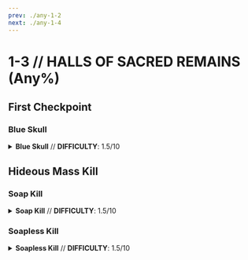 ```yaml
---
prev: ./any-1-2
next: ./any-1-4
---
```


# 1-3 // HALLS OF SACRED REMAINS (Any%)

## First Checkpoint

<div class="hidden-header">

### Blue Skull

</div>

<details class="easy">
    <summary>
        <b>Blue Skull</b> // <b>DIFFICULTY</b>: 1.5/10
    </summary>
    <p>
      Start off with a <a href="/speedrun-tech#slam-storage">Slam Store</a> in the start room, then slide forward, turn slighlty left and <a href="/speedrun-tech#slide-jump">Slide Jump</a> towards the door. 
      <p>
      </p>
      Slam at the door, then <a href="/speedrun-tech#dsj(dash-slide-jump)">DSJ</a>, slam and malicious rail down to boost yourself up. 
      <p>
      </p>
      Dash forward and slam into the blue skull room, aim diagonally down, and then whiplash the skull. 
      <p>
      </p>
      Checkpoint 
      <video width="735" height="auto" loop controls muted>
        <source src="https://i.imgur.com/u9c6MFt.mp4" type="video/mp4">
    </video>
    </p>
</details>

## Hideous Mass Kill

<div class="hidden-header">

### Soap Kill

</div>

<details class="easy">
    <summary>
        <b>Soap Kill</b> // <b>DIFFICULTY</b>: 1.5/10
    </summary>
    <p>
     Dash backwards, then turn around and place the skull with whiplash and checkpoint.
     <p>
      </p>
     Dash, turn right, and dash jump into the soap room.
     <p>
      </p>
     Fire a rocket at the ceiling to break the grate, slam, then fire malicious rail down to boost up and grab the soap with whiplash. 
     <p>
      </p>
     Checkpoint. 
     <p>
      </p>
     <a href="/speedrun-tech#dsdash-jump">Dash Jump</a> backwards, slam then <a href="/speedrun-tech#dsce-boost-core-eject-boost">CE Boost</a> down the corridor. 
      <p>
      </p>
      Slam down before the checkpoint. <a href="/speedrun-tech#dsce-boost-core-eject-boost">CE Boost</a> through the checkpoint and into the boss room, as soon as the boss’s arms move checkpoint so it does the faster spawn animation.
     Dash jump into the arena
     <p>
      </p>
     Whiplash the boss to kill it as soon as it is vulnerable.
     <p>
      </p>
     <a href="/speedrun-tech#ub-exit">UB Exit</a>.
     <video width="735" height="auto" loop controls muted>
        <source src="https://i.imgur.com/R4iSLYg.mp4" type="video/mp4">
    </video>
    </p>
</details>

<div class="hidden-header">

### Soapless Kill

</div>

<details class="easy">
    <summary>
        <b>Soapless Kill</b> // <b>DIFFICULTY</b>: 1.5/10
    </summary>
    <p>
     Dash backwards, turn around and place the blue skull with whiplash, dash towards the door, <a href="/speedrun-tech#ce-boost-core-eject-boost">CE Boost</a> down the corridor.
      <p>
      </p>
     Slam down before the checkpoint.
      <p>
      </p>
     <a href="/speedrun-tech#dsj-dash-slide-jump">DSJ</a> into the boss room.
      <p>
      </p>
     As soon as the boss’s arms move checkpoint to get the faster spawn animation.
      <p>
      </p>
     Pause buffering can make timing this easier.
      <p>
      </p>
     <a href="/speedrun-tech#dsj-dash-slide-jump">DSJ</a> into the arena while firing blue saws, place a magnet behind the arms, then fire an overheat saw just before the boss spawns.
      <p>
      </p>
     As soon as the boss spawns, attatch the jumpstart cable to its weakpoint, jump and look down, throw a coin and <a href="/speedrun-tech#coin-punch">Coin Punch</a> it. Slam, then throw another coin into the bosses weakpoint. Shoot your erail towards the coin to <a href="/speedrun-tech#railcoins">Railcoin</a>.
      <p>
      </p>
     Finish off the boss with an <a href="/speedrun-tech#s-r-s-combo">SRS Combo</a>.
      <p>
      </p>
     Move towards the exit to time a <a href="/speedrun-tech#slam-store-exit">Slam Store</a>.
      <p>
      </p>
     You want to start your <a href="/speedrun-tech#dsj-dash-slide-jump">Slam Store</a> right before the boss gibs. This may require some practice to get used to.
     <video width="735" height="auto" loop controls muted>
        <source src="https://i.imgur.com/3HUcMhb.mp4" type="video/mp4">
    </video>
      <p>
      </p>
     <div class="note">
     <div class="note-header">
        <i class="fa-solid fa-circle-exclamation"></i>
        Note
    </div>
    This kill is somewhat inconsistent due to hideous mass weakpoints, if you are doing everthing and it isn't killing, you are probably not hitting weakpoint with either your sawtrap or railcoin.
</div>
    </p>
</details>